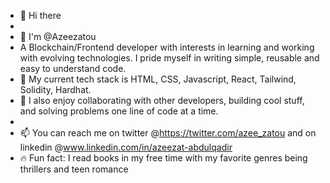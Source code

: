 - 👋 Hi there
- 
- 👀 I'm @Azeezatou
- A Blockchain/Frontend developer with interests in learning and working with evolving technologies. I pride myself in writing simple, reusable and easy to understand code.  
- 🌱 My current tech stack is HTML, CSS, Javascript, React, Tailwind, Solidity, Hardhat.
- 💞️ I also enjoy collaborating with other developers, building cool stuff, and solving problems one line of code at a time.
-  
- 📫 You can reach me on twitter @https://twitter.com/azee_zatou and on linkedin @www.linkedin.com/in/azeezat-abdulqadir
- 🔥 Fun fact: I read books in my free time with my favorite genres being thrillers and teen romance

<!---
Azeezatou/Azeezatou is a ✨ special ✨ repository because its `README.md` (this file) appears on your GitHub profile.
You can click the Preview link to take a look at your changes.
--->
